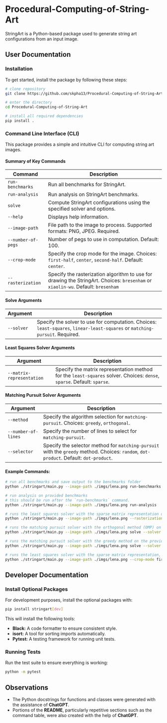 # Procedural-Computing-of-String-Art

StringArt is a Python-based package used to generate string art configurations from an input image.

## User Documentation

### Installation    

To get started, install the package by following these steps:

```bash
# clone repository
git clone https://github.com/skpha13/Procedural-Computing-of-String-Art.git

# enter the directory 
cd Procedural-Computing-of-String-Art

# install all required dependencies
pip install .
```

### Command Line Interface (CLI)

This package provides a simple and intuitive CLI for computing string art images.

#### Summary of Key Commands

[//]: # (TODO: add rasterization)

| **Command**        | **Description**                                                                                                                  |
|--------------------|----------------------------------------------------------------------------------------------------------------------------------|
| `run-benchmarks`   | Run all benchmarks for StringArt.                                                                                                |
| `run-analysis`     | Run analysis on StringArt benchmarks.                                                                                            |
| `solve`            | Compute StringArt configurations using the specified solver and options.                                                         |
| `--help`           | Displays help information.                                                                                                       |
| `--image-path`     | File path to the image to process. Supported formats: PNG, JPEG. Required.                                                       |
| `--number-of-pegs` | Number of pegs to use in computation. Default: 100.                                                                              |
| `--crop-mode`      | Specify the crop mode for the image. Choices: `first-half`, `center`, `second-half`. Default: `center`.                          |
| `--rasterization`  | Specify the rasterization algorithm to use for drawing the StringArt. Choices: `bresenham` or `xiaolin-wu`. Default: `bresenham` |

#### Solve Arguments

| **Argument** | **Description**                                                                                                              |
|--------------|------------------------------------------------------------------------------------------------------------------------------|
| `--solver`   | Specify the solver to use for computation. Choices: `least-squares`, `linear-least-squares` or `matching-pursuit`. Required. |


#### Least Squares Solver Arguments

| **Argument**              | **Description**                                                                                                         |
|---------------------------|-------------------------------------------------------------------------------------------------------------------------|
| `--matrix-representation` | Specify the matrix representation method for the `least-squares` solver. Choices: `dense`, `sparse`. Default: `sparse`. |

#### Matching Pursuit Solver Arguments

| **Argument**              | **Description**                                                                                                                         |
|---------------------------|-----------------------------------------------------------------------------------------------------------------------------------------|
| `--method`                | Specify the algorithm selection for `matching-pursuit`. Choices: `greedy`, `orthogonal`.                                                |
| `--number-of-lines`       | Specify the number of lines to select for `matching-pursuit`.                                                                           |
| `--selector`              | Specify the selector method for `matching-pursuit` with the `greedy` method. Choices: `random`, `dot-product`. Default: `dot-product`.  |

#### Example Commands:

```bash
# run all benchmarks and save output to the benchmarks folder
python ./stringart/main.py --image-path ./imgs/lena.png run-benchmarks

# run analysis on provided benchmarks
# this should be run after the `run-benchmarks` command.
python ./stringart/main.py --image-path ./imgs/lena.png run-analysis

# runs the least squares solver with the sparse matrix representation on the provided image. The number of pegs used will be 100, the crop mode for the image center and the rasterization algorithm xiaolin-wu.
python ./stringart/main.py --image-path ./imgs/lena.png --rasterization xiaolin-wu solve --solver least-squares 

# runs the matching pursuit solver with the orthogonal method (OMP) on the provided image, selecting 1000 lines.
python ./stringart/main.py --image-path ./imgs/lena.png solve --solver matching-pursuit --method orthogonal --number-of-lines 1000

# runs the matching pursuit solver with the greedy method on the provided image, using the dot-product heuristic, selecting 1000 lines.
python ./stringart/main.py --image-path ./imgs/lena.png solve --solver matching-pursuit --method greedy --number-of-lines 1000

# runs the least squares solver with the sparse matrix representation, a crop mode using the first half of the image and a number of pegs of 50
python ./stringart/main.py --image-path ./imgs/lena.png --crop-mode first-half --number-of-pegs 50 solve --solver least-squares 
```

## Developer Documentation

### Install Optional Packages

For development purposes, install the optional packages with:

```bash
pip install stringart[dev]
```

This will install the following tools:

- **Black:**  A code formatter to ensure consistent style.
- **isort:**  A tool for sorting imports automatically.
- **Pytest:** A testing framework for running unit tests.

### Running Tests

Run the test suite to ensure everything is working:

```bash
python -m pytest
```

## Observations

- The Python docstrings for functions and classes were generated with the assistance of **ChatGPT**. 
- Portions of the **README**, particularly repetitive sections such as the command table, were also created with the help of **ChatGPT**.